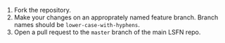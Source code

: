 1. Fork the repository.
2. Make your changes on an approprately named feature branch. Branch names should be `lower-case-with-hyphens`.
3. Open a pull request to the `master` branch of the main LSFN repo.
